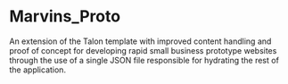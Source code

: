 # Marvins_Proto
An extension of the Talon template with improved content handling and proof of concept for developing rapid small business prototype websites through the use of a single JSON file responsible for hydrating the rest of the application.
